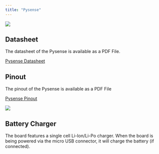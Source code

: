 ```yaml
---
title: "Pysense"
---
```


![](/gitbook/assets/assets-lil0igdl11z7jos_jpx-lkn7scqkkkb6tqb3uyo-lkn83hclnq-gurt2p_m-pysense.png) 

## Datasheet

The datasheet of the Pysense is available as a PDF File.

[Pysense Datasheet](/gitbook/assets/pysense-specsheet.pdf)

## Pinout

The pinout of the Pysense is available as a PDF File

[Pysense Pinout](/gitbook/assets/pysense-pinout.pdf)

![](/gitbook/assets/pysense-pinout-1.png)

## Battery Charger

The board features a single cell Li-Ion/Li-Po charger. When the board is being powered via the micro USB connector, it will charge the battery (if connected).



